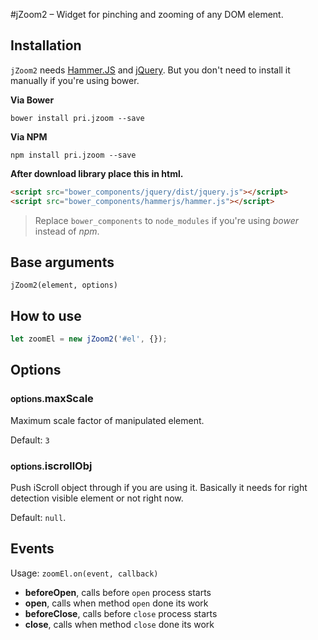 #jZoom2 – Widget for pinching and zooming of any DOM element.

## Installation
`jZoom2` needs <a href="https://github.com/hammerjs/hammer.js">Hammer.JS</a> and <a href="https://github.com/jquery/jquery">jQuery</a>.
But you don't need to install it manually if you're using bower.

**Via Bower**
```
bower install pri.jzoom --save
```

**Via NPM**
```
npm install pri.jzoom --save
```

**After download library place this in html.**
```html
<script src="bower_components/jquery/dist/jquery.js"></script>
<script src="bower_components/hammerjs/hammer.js"></script>
```
> Replace `bower_components` to `node_modules` if you're using *bower* instead of *npm*.

## Base arguments
`jZoom2(element, options)`

## How to use

```js
let zoomEl = new jZoom2('#el', {});
```

## Options

### <small>options.</small>maxScale

Maximum scale factor of manipulated element.

Default: `3`

### <small>options.</small>iscrollObj

Push iScroll object through if you are using it. Basically it needs for right detection visible element or not right now. 

Default: `null`.

## Events

Usage: `zoomEl.on(event, callback)`

* **beforeOpen**, calls before `open` process starts
* **open**, calls when method `open` done its work
* **beforeClose**, calls before `close` process starts
* **close**, calls when method `close` done its work

